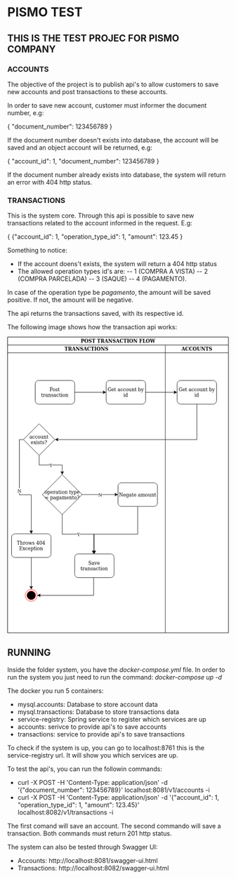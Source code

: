 #   PISMO TEST

## THIS IS THE TEST PROJEC FOR PISMO COMPANY

### ACCOUNTS

The objective of the project is to publish api's to allow customers to save new accounts and post transactions to these accounts.

In order to save new account, customer must informer the document number, e.g: 

{
  "document_number": 123456789
}

If the document number doesn't exists into database, the account will be saved and an object account will be returned, e.g:

{
  "account_id": 1,
  "document_number": 123456789
}

If the document number already exists into database, the system will return an error with 404 http status.

 
### TRANSACTIONS

This is the system core. Through this api is possible to save new transactions related to the account informed in the request. E.g:

{
  {"account_id": 1, 
   "operation_type_id": 1, 
   "amount": 123.45
}

Something to notice:

- If the account doens't exists, the system will return a 404 http status
- The allowed operation types id's are: 
-- 1 (COMPRA A VISTA)
-- 2 (COMPRA PARCELADA)
-- 3 (SAQUE) 
-- 4 (PAGAMENTO). 

In case of the operation type be _pagamento_, the amount will be saved positive. If not, the amount will be negative.

The api returns the transactions saved, with its respective id.

The following image shows how the transaction api works:

![](Post_transactions_flow.jpg)

## RUNNING

Inside the folder system, you have the _docker-compose.yml_ file. In order to run the system you just need to run the command: _docker-compose up -d_

The docker you run 5 containers:

- mysql.accounts: Database to store account data
- mysql.transactions: Database to store transactions data
- service-registry: Spring service to register which services are up
- accounts: serivce to provide api's to save accounts
- transactions: service to provide api's to save transactions

To check if the system is up, you can go to localhost:8761 this is the service-registry url. It will show you which services are up.

To test the api's, you can run the followin commands:

- curl -X POST -H 'Content-Type: application/json' -d '{"document_number": 123456789}' localhost:8081/v1/accounts -i 
- curl -X POST -H 'Content-Type: application/json' -d '{"account_id": 1, "operation_type_id": 1, "amount": 123.45}' localhost:8082/v1/transactions -i 

The first comand will save an account. The second commando will save a transaction. Both commands must return 201 http status.

The system can also be tested through Swagger UI:

- Accounts: http://localhost:8081/swagger-ui.html
- Transactions: http://localhost:8082/swagger-ui.html
